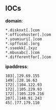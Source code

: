 
## IOCs

__domain__:

```text
*.disknxt[.]com
*.officehoster[.]com
*.youmiuri[.]com
*.spffusa[.]org
*.sseekk[.]xyz
*.mbusabc[.]com
*.differentfor[.]com
```
__ipaddress__:

```text
103[.]29.69.155
149[.]28.16.63
172[.]104.122.93
172[.]105.229.93
172[.]105.229.216
207[.]148.91.243
45[.]77.179.110
```